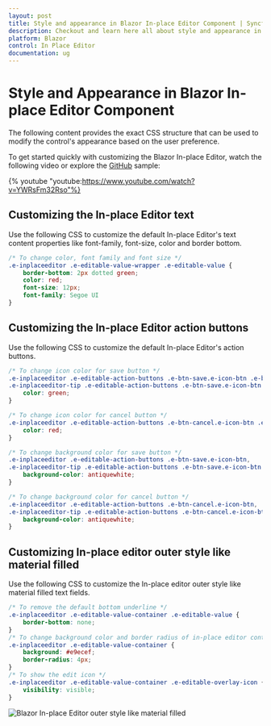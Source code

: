 ```yaml
---
layout: post
title: Style and appearance in Blazor In-place Editor Component | Syncfusion
description: Checkout and learn here all about style and appearance in Syncfusion Blazor In-place Editor component and more.
platform: Blazor
control: In Place Editor 
documentation: ug
---
```


# Style and Appearance in Blazor In-place Editor Component

The following content provides the exact CSS structure that can be used to modify the control's appearance based on the user preference.

To get started quickly with customizing the Blazor In-place Editor, watch the following video or explore the [GitHub](https://github.com/SyncfusionExamples/how-to-customize-the-blazor-in-place-editor-component) sample:

{% youtube "youtube:https://www.youtube.com/watch?v=YWRsFm32Rso"%}

## Customizing the In-place Editor text

Use the following CSS to customize the default In-place Editor's text content properties like font-family, font-size, color and border bottom.

```css
/* To change color, font family and font size */
.e-inplaceeditor .e-editable-value-wrapper .e-editable-value {
    border-bottom: 2px dotted green;
    color: red;
    font-size: 12px;
    font-family: Segoe UI
}
```

## Customizing the In-place Editor action buttons

Use the following CSS to customize the default In-place Editor's action buttons.

```css
/* To change icon color for save button */
.e-inplaceeditor .e-editable-action-buttons .e-btn-save.e-icon-btn .e-btn-icon.e-icons,
.e-inplaceeditor-tip .e-editable-action-buttons .e-btn-save.e-icon-btn .e-btn-icon.e-icons{
    color: green;
}

/* To change icon color for cancel button */
.e-inplaceeditor .e-editable-action-buttons .e-btn-cancel.e-icon-btn .e-btn-icon.e-icons,  .e-inplaceeditor-tip .e-editable-action-buttons .e-btn-cancel.e-icon-btn .e-btn-icon.e-icons {
    color: red;
}

/* To change background color for save button */
.e-inplaceeditor .e-editable-action-buttons .e-btn-save.e-icon-btn,
.e-inplaceeditor-tip .e-editable-action-buttons .e-btn-save.e-icon-btn {
    background-color: antiquewhite;
}

/* To change background color for cancel button */
.e-inplaceeditor .e-editable-action-buttons .e-btn-cancel.e-icon-btn,
.e-inplaceeditor-tip .e-editable-action-buttons .e-btn-cancel.e-icon-btn {
    background-color: antiquewhite;
}
```

## Customizing In-place editor outer style like material filled

Use the following CSS to customize the In-place editor outer style like material filled text fields.

```css
/* To remove the default bottom underline */
.e-inplaceeditor .e-editable-value-container .e-editable-value {
    border-bottom: none;
}
/* To change background color and border radius of in-place editor container */
.e-inplaceeditor .e-editable-value-container {
    background: #e9ecef;
    border-radius: 4px;
}
/* To show the edit icon */
.e-inplaceeditor .e-editable-value-container .e-editable-overlay-icon {
    visibility: visible;
}

```

![Blazor In-place Editor outer style like material filled](./images/outer-style-like-material-filled.png)

